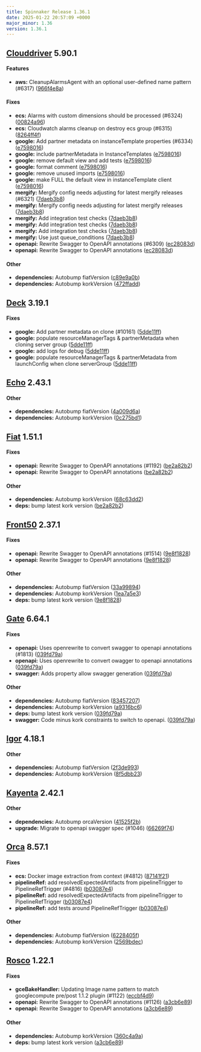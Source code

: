 ```yaml
---
title: Spinnaker Release 1.36.1
date: 2025-01-22 20:57:09 +0000
major_minor: 1.36
version: 1.36.1
---
```


## [Clouddriver](#clouddriver) 5.90.1

#### Features

* **aws:**   CleanupAlarmsAgent with an optional user-defined name pattern (#6317) ([966f4e8a](https://github.com/spinnaker/clouddriver/commit/966f4e8afaafdd22f7540f176b483f0c19e01edf))

#### Fixes

* **ecs:**   Alarms with custom dimensions should be processed (#6324) ([00824a96](https://github.com/spinnaker/clouddriver/commit/00824a968d4a1fd307eee4293167f2c6c820a27a))
* **ecs:**   Cloudwatch alarms cleanup on destroy ecs group (#6315) ([8264ff4f](https://github.com/spinnaker/clouddriver/commit/8264ff4f79d6e2930e5f1cdc83c821d3be02cc17))
* **google:**   Add partner metadata on instanceTemplate properties (#6334) ([e7598016](https://github.com/spinnaker/clouddriver/commit/e75980164bb54751387435dc847e64ce3f78c848))
* **google:**   include partnerMetadata in InstanceTemplates ([e7598016](https://github.com/spinnaker/clouddriver/commit/e75980164bb54751387435dc847e64ce3f78c848))
* **google:**   remove default view and add tests ([e7598016](https://github.com/spinnaker/clouddriver/commit/e75980164bb54751387435dc847e64ce3f78c848))
* **google:**   format comment ([e7598016](https://github.com/spinnaker/clouddriver/commit/e75980164bb54751387435dc847e64ce3f78c848))
* **google:**   remove unused imports ([e7598016](https://github.com/spinnaker/clouddriver/commit/e75980164bb54751387435dc847e64ce3f78c848))
* **google:**   make FULL the default view in instanceTemplate client ([e7598016](https://github.com/spinnaker/clouddriver/commit/e75980164bb54751387435dc847e64ce3f78c848))
* **mergify:**   Mergify config needs adjusting for latest mergify releases (#6321) ([7daeb3b8](https://github.com/spinnaker/clouddriver/commit/7daeb3b86044cf2fe2272fba3eb6755018bd1b0f))
* **mergify:**   Mergify config needs adjusting for latest mergify releases ([7daeb3b8](https://github.com/spinnaker/clouddriver/commit/7daeb3b86044cf2fe2272fba3eb6755018bd1b0f))
* **mergify:**   Add integration test checks ([7daeb3b8](https://github.com/spinnaker/clouddriver/commit/7daeb3b86044cf2fe2272fba3eb6755018bd1b0f))
* **mergify:**   Add integration test checks ([7daeb3b8](https://github.com/spinnaker/clouddriver/commit/7daeb3b86044cf2fe2272fba3eb6755018bd1b0f))
* **mergify:**   Add integration test checks ([7daeb3b8](https://github.com/spinnaker/clouddriver/commit/7daeb3b86044cf2fe2272fba3eb6755018bd1b0f))
* **mergify:**   Use just queue_conditions ([7daeb3b8](https://github.com/spinnaker/clouddriver/commit/7daeb3b86044cf2fe2272fba3eb6755018bd1b0f))
* **openapi:**   Rewrite Swagger to OpenAPI annotations (#6309) ([ec28083d](https://github.com/spinnaker/clouddriver/commit/ec28083df098a5e2560440973020be87aaf8c8c6))
* **openapi:**   Rewrite Swagger to OpenAPI annotations ([ec28083d](https://github.com/spinnaker/clouddriver/commit/ec28083df098a5e2560440973020be87aaf8c8c6))

#### Other

* **dependencies:**   Autobump fiatVersion ([c89e9a0b](https://github.com/spinnaker/clouddriver/commit/c89e9a0b622afac29ffe4e4694e13e8221dff66c))
* **dependencies:**   Autobump korkVersion ([472ffadd](https://github.com/spinnaker/clouddriver/commit/472ffaddaab8b7c22d8df26ccf71dbc11b05682e))

## [Deck](#deck) 3.19.1

#### Fixes

* **google:**   Add partner metadata on clone (#10161) ([5dde11ff](https://github.com/spinnaker/deck/commit/5dde11ff6554ed1f43644bb1f94e9deab2d4c685))
* **google:**   populate resourceManagerTags & partnerMetadata when cloning server group ([5dde11ff](https://github.com/spinnaker/deck/commit/5dde11ff6554ed1f43644bb1f94e9deab2d4c685))
* **google:**   add logs for debug ([5dde11ff](https://github.com/spinnaker/deck/commit/5dde11ff6554ed1f43644bb1f94e9deab2d4c685))
* **google:**   populate resourceManagerTags & partnerMetadata from launchConfig when clone serverGroup ([5dde11ff](https://github.com/spinnaker/deck/commit/5dde11ff6554ed1f43644bb1f94e9deab2d4c685))

## [Echo](#echo) 2.43.1

#### Other

* **dependencies:**   Autobump fiatVersion ([4a009d6a](https://github.com/spinnaker/echo/commit/4a009d6a31b722157ae94dc35dafd1a9997682ab))
* **dependencies:**   Autobump korkVersion ([0c275bd1](https://github.com/spinnaker/echo/commit/0c275bd199c5774980ce7fd767fc6da3ce0d4c86))

## [Fiat](#fiat) 1.51.1

#### Fixes

* **openapi:**   Rewrite Swagger to OpenAPI annotations (#1192) ([be2a82b2](https://github.com/spinnaker/fiat/commit/be2a82b2753b815be1ee51f7f57ee03fbfc193f1))
* **openapi:**   Rewrite Swagger to OpenAPI annotations ([be2a82b2](https://github.com/spinnaker/fiat/commit/be2a82b2753b815be1ee51f7f57ee03fbfc193f1))

#### Other

* **dependencies:**   Autobump korkVersion ([68c63dd2](https://github.com/spinnaker/fiat/commit/68c63dd29a673ebd7e37016aeed787f4a3c4d328))
* **deps:**   bump latest kork version ([be2a82b2](https://github.com/spinnaker/fiat/commit/be2a82b2753b815be1ee51f7f57ee03fbfc193f1))

## [Front50](#front50) 2.37.1

#### Fixes

* **openapi:**   Rewrite Swagger to OpenAPI annotations (#1514) ([9e8f1828](https://github.com/spinnaker/front50/commit/9e8f18281ec84193aed31c399d3f62d74f6390f7))
* **openapi:**   Rewrite Swagger to OpenAPI annotations ([9e8f1828](https://github.com/spinnaker/front50/commit/9e8f18281ec84193aed31c399d3f62d74f6390f7))

#### Other

* **dependencies:**   Autobump fiatVersion ([33a99894](https://github.com/spinnaker/front50/commit/33a9989434cd99e4a84f6f41e970d559b24396f7))
* **dependencies:**   Autobump korkVersion ([1ea7a5e3](https://github.com/spinnaker/front50/commit/1ea7a5e31e5dee944f66a90918c3766daead6a56))
* **deps:**   bump latest kork version ([9e8f1828](https://github.com/spinnaker/front50/commit/9e8f18281ec84193aed31c399d3f62d74f6390f7))

## [Gate](#gate) 6.64.1

#### Fixes

* **openapi:**   Uses openrewrite to convert swagger to openapi annotations (#1813) ([039fd79a](https://github.com/spinnaker/gate/commit/039fd79ac8a0440f2417ca5e3dca7a63c4ca16b3))
* **openapi:**   Uses openrewrite to convert owagger to openapi annotations ([039fd79a](https://github.com/spinnaker/gate/commit/039fd79ac8a0440f2417ca5e3dca7a63c4ca16b3))
* **swagger:**   Adds property allow swagger generation ([039fd79a](https://github.com/spinnaker/gate/commit/039fd79ac8a0440f2417ca5e3dca7a63c4ca16b3))

#### Other

* **dependencies:**   Autobump fiatVersion ([83457207](https://github.com/spinnaker/gate/commit/83457207b224212fc28fb871792c24b2e0fbb84d))
* **dependencies:**   Autobump korkVersion ([a9316bc6](https://github.com/spinnaker/gate/commit/a9316bc6eef709ab37ded29c86c4305e55eb02d9))
* **deps:**   bump latest kork version ([039fd79a](https://github.com/spinnaker/gate/commit/039fd79ac8a0440f2417ca5e3dca7a63c4ca16b3))
* **swagger:**   Code minus kork constraints to switch to openapi. ([039fd79a](https://github.com/spinnaker/gate/commit/039fd79ac8a0440f2417ca5e3dca7a63c4ca16b3))

## [Igor](#igor) 4.18.1

#### Other

* **dependencies:**   Autobump fiatVersion ([2f3de993](https://github.com/spinnaker/igor/commit/2f3de993735c4fe0aab076e9a7f366f023f4ee24))
* **dependencies:**   Autobump korkVersion ([8f5dbb23](https://github.com/spinnaker/igor/commit/8f5dbb23b16e40fe28598c3f37cb84f30f59bcfa))

## [Kayenta](#kayenta) 2.42.1

#### Other

* **dependencies:**   Autobump orcaVersion ([41525f2b](https://github.com/spinnaker/kayenta/commit/41525f2b62a8fed98f2b09317a5e8474f4cc3101))
* **upgrade:**   Migrate to openapi swagger spec (#1046) ([66269f74](https://github.com/spinnaker/kayenta/commit/66269f744525e34feee34377cc2e6e9970a13d42))

## [Orca](#orca) 8.57.1

#### Fixes

* **ecs:**   Docker image extraction from context (#4812) ([87141f21](https://github.com/spinnaker/orca/commit/87141f21883f410b86f3a602d9331955d3cfeaff))
* **pipelineRef:**   add resolvedExpectedArtifacts from pipelineTrigger to PipelineRefTrigger (#4816) ([b03087e4](https://github.com/spinnaker/orca/commit/b03087e47017caa12745643216c8d83a5903db89))
* **pipelineRef:**   add resolvedExpectedArtifacts from pipelineTrigger to PipelineRefTrigger ([b03087e4](https://github.com/spinnaker/orca/commit/b03087e47017caa12745643216c8d83a5903db89))
* **pipelineRef:**   add tests around PipelineRefTrigger ([b03087e4](https://github.com/spinnaker/orca/commit/b03087e47017caa12745643216c8d83a5903db89))

#### Other

* **dependencies:**   Autobump fiatVersion ([6228405f](https://github.com/spinnaker/orca/commit/6228405f6a2bbdad48fd89f6179ed8dd85cd4911))
* **dependencies:**   Autobump korkVersion ([2569bdec](https://github.com/spinnaker/orca/commit/2569bdec18550ec17e0bf5488ef351d9db38605d))

## [Rosco](#rosco) 1.22.1

#### Fixes

* **gceBakeHandler:**   Updating Image name pattern to match googlecompute pre/post 1.1.2 plugin (#1122) ([eccbf4d9](https://github.com/spinnaker/rosco/commit/eccbf4d9bc9b6ea0c6804d4720ed6025a55cbbb0))
* **openapi:**   Rewrite Swagger to OpenAPI annotations (#1126) ([a3cb6e89](https://github.com/spinnaker/rosco/commit/a3cb6e893fb4c3245899089f63f91539fc037f57))
* **openapi:**   Rewrite Swagger to OpenAPI annotations ([a3cb6e89](https://github.com/spinnaker/rosco/commit/a3cb6e893fb4c3245899089f63f91539fc037f57))

#### Other

* **dependencies:**   Autobump korkVersion ([360c4a9a](https://github.com/spinnaker/rosco/commit/360c4a9a4c241c9b9bdd1a7386a17be3a454ab32))
* **deps:**   bump latest kork version ([a3cb6e89](https://github.com/spinnaker/rosco/commit/a3cb6e893fb4c3245899089f63f91539fc037f57))
